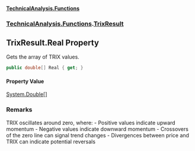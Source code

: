 #### [TechnicalAnalysis\.Functions](Atypical.TechnicalAnalysis.Functions.md 'Atypical\.TechnicalAnalysis\.Functions')
### [TechnicalAnalysis\.Functions](Atypical.TechnicalAnalysis.Functions.md#TechnicalAnalysis.Functions 'TechnicalAnalysis\.Functions').[TrixResult](TrixResult.md 'TechnicalAnalysis\.Functions\.TrixResult')

## TrixResult\.Real Property

Gets the array of TRIX values\.

```csharp
public double[] Real { get; }
```

#### Property Value
[System\.Double](https://docs.microsoft.com/en-us/dotnet/api/System.Double 'System\.Double')[\[\]](https://docs.microsoft.com/en-us/dotnet/api/System.Array 'System\.Array')

### Remarks
TRIX oscillates around zero, where:
\- Positive values indicate upward momentum
\- Negative values indicate downward momentum
\- Crossovers of the zero line can signal trend changes
\- Divergences between price and TRIX can indicate potential reversals